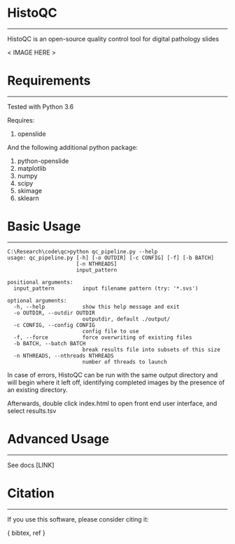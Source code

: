 # HistoQC
---

HistoQC is an open-source quality control tool for digital pathology slides

< IMAGE HERE >

# Requirements
---

Tested with Python 3.6

Requires:

1. openslide

And the following additional python package: 

1. python-openslide
2. matplotlib
3. numpy
4. scipy
5. skimage
6. sklearn



# Basic Usage
---

```  
C:\Research\code\qc>python qc_pipeline.py --help
usage: qc_pipeline.py [-h] [-o OUTDIR] [-c CONFIG] [-f] [-b BATCH]
                      [-n NTHREADS]
                      input_pattern

positional arguments:
  input_pattern         input filename pattern (try: '*.svs')

optional arguments:
  -h, --help            show this help message and exit
  -o OUTDIR, --outdir OUTDIR
                        outputdir, default ./output/
  -c CONFIG, --config CONFIG
                        config file to use
  -f, --force           force overwriting of existing files
  -b BATCH, --batch BATCH
                        break results file into subsets of this size
  -n NTHREADS, --nthreads NTHREADS
                        number of threads to launch
```
                            
In case of errors, HistoQC can be run with the same output directory and will begin where it left off, identifying completed images by the presence of an existing directory.
                            
Afterwards, double click index.html to open front end user interface, and select results.tsv

# Advanced Usage
---

See docs [LINK]


# Citation
---
If you use this software, please consider citing it:

{ bibtex, ref }

